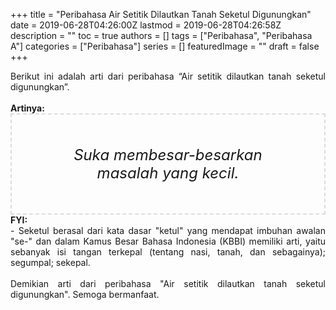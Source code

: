 +++
title = "Peribahasa Air Setitik Dilautkan Tanah Seketul Digunungkan"
date = 2019-06-28T04:26:00Z
lastmod = 2019-06-28T04:26:58Z
description = ""
toc = true
authors = []
tags = ["Peribahasa", "Peribahasa A"]
categories = ["Peribahasa"]
series = []
featuredImage = ""
draft = false
+++

<div dir="ltr" style="text-align: left;" trbidi="on"><div style="text-align: justify;">Berikut ini adalah arti dari peribahasa “Air setitik dilautkan tanah seketul digunungkan”.</div><br /><div style="text-align: justify;"><b>Artinya:</b></div><div style="border: 2px dashed #ddd; font-size: 24px; height: auto; margin: 0 auto; padding: 50px; text-align: center; width: auto;"><i>Suka membesar-besarkan masalah yang kecil.</i></div><div style="text-align: justify;"><b>FYI:</b><br />- Seketul berasal dari kata dasar "ketul" yang mendapat imbuhan awalan "se-" dan dalam Kamus Besar Bahasa Indonesia (KBBI) memiliki arti, yaitu sebanyak isi tangan terkepal (tentang nasi, tanah, dan sebagainya); segumpal; sekepal.<br /><br /></div><div style="text-align: justify;">Demikian arti dari peribahasa "Air setitik dilautkan tanah seketul digunungkan". Semoga bermanfaat.</div></div>
